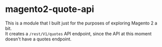 # magento2-quote-api

This is a module that I built just for the purposes of exploring Magento 2 a bit.  
It creates a `/rest/V1/quotes` API endpoint, since the API at this moment doesn't have a quotes endpoint.
